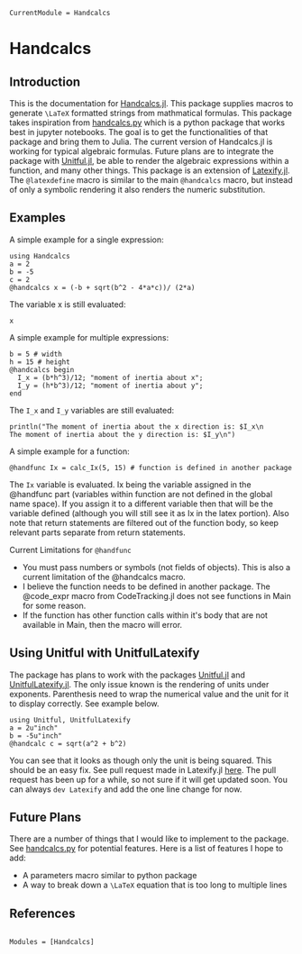 ```@meta
CurrentModule = Handcalcs
```

# Handcalcs

## Introduction

This is the documentation for [Handcalcs.jl](https://github.com/co1emi11er2/Handcalcs.jl). This package supplies macros to generate ``\LaTeX`` formatted strings from mathmatical formulas. This package takes inspiration from [handcalcs.py](https://github.com/connorferster/handcalcs) which is a python package that works best in jupyter notebooks. The goal is to get the functionalities of that package and bring them to Julia. The current version of Handcalcs.jl is working for typical algebraic formulas. Future plans are to integrate the package with [Unitful.jl](https://painterqubits.github.io/Unitful.jl/stable/), be able to render the algebraic expressions within a function, and many other things. This package is an extension of [Latexify.jl](https://github.com/korsbo/Latexify.jl). The `@latexdefine` macro is similar to the main `@handcalcs` macro, but instead of only a symbolic rendering it also renders the numeric substitution.

## Examples
A simple example for a single expression:

```@example main
using Handcalcs
a = 2
b = -5
c = 2
@handcalcs x = (-b + sqrt(b^2 - 4*a*c))/ (2*a)
```
The variable x is still evaluated:
```@example main
x
```

A simple example for multiple expressions:
```@example main
b = 5 # width
h = 15 # height
@handcalcs begin
  I_x = (b*h^3)/12; "moment of inertia about x";
  I_y = (h*b^3)/12; "moment of inertia about y";
end
```

The `I_x` and `I_y` variables are still evaluated:

```@example main
println("The moment of inertia about the x direction is: $I_x\n
The moment of inertia about the y direction is: $I_y\n")
```

A simple example for a function:
```@example main
@handfunc Ix = calc_Ix(5, 15) # function is defined in another package
```
The `Ix` variable is evaluated. Ix being the variable assigned in the @handfunc part (variables within function are not defined in the global name space). If you assign it to a different variable then that will be the variable defined (although you will still see it as Ix in the latex portion). Also note that return statements are filtered out of the function body, so keep relevant parts separate from return statements.

Current Limitations for `@handfunc`
- You must pass numbers or symbols (not fields of objects). This is also a current limitation of the @handcalcs macro.
- I believe the function needs to be defined in another package. The @code_expr macro from CodeTracking.jl does not see functions in Main for some reason.
- If the function has other function calls within it's body that are not available in Main, then the macro will error.

## Using Unitful with UnitfulLatexify

The package has plans to work with the packages [Unitful.jl](https://painterqubits.github.io/Unitful.jl/stable/) and [UnitfulLatexify.jl](https://gustaphe.github.io/UnitfulLatexify.jl/stable/). The only issue known is the rendering of units under exponents. Parenthesis need to wrap the numerical value and the unit for it to display correctly. See example below.

```@example main
using Unitful, UnitfulLatexify
a = 2u"inch"
b = -5u"inch"
@handcalc c = sqrt(a^2 + b^2)
```
You can see that it looks as though only the unit is being squared. This should be an easy fix. See pull request made in Latexify.jl [here](https://github.com/korsbo/Latexify.jl/pull/280). The pull request has been up for a while, so not sure if it will get updated soon. You can always `dev Latexify` and add the one line change for now.

## Future Plans

There are a number of things that I would like to implement to the package. See [handcalcs.py](https://github.com/connorferster/handcalcs) for potential features. Here is a list of features I hope to add:

- A parameters macro similar to python package
- A way to break down a ``\LaTeX`` equation that is too long to multiple lines

## References
```@index
```

```@autodocs
Modules = [Handcalcs]
```
